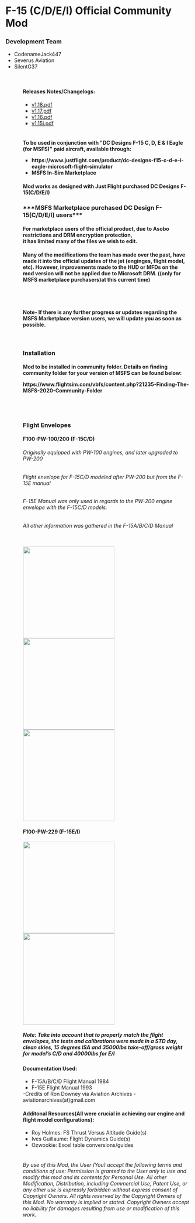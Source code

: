 <h1> F-15 (C/D/E/I) Official Community Mod </h1>

<h3>Development Team</h3>
           <ul>
           <li>CodenameJack447</li>
           <li>Severus Aviation</li>
           <li>SilentG37</li>
           <ul>

<br>
<h4>Releases Notes/Changelogs:</h4>
           <ul>
           <li><a href="https://github.com/F-15-C-D-E-I-Official-Community-Mod/dcdesigns-aircraft-f15_v1.0.1_rev_1.18/files/6416662/1.18.pdf">v1.18.pdf</a></li>
           <li><a href="https://github.com/F-15-C-D-E-I-Official-Community-Mod/dcdesigns-aircraft-f15_v1.0.1_rev_1.17/files/6244849/1.17.pdf">v1.17.pdf</a></li>
           <li><a href="https://github.com/F-15-C-D-E-I-Official-Community-Mod/dcdesigns-aircraft-f15_v1.0.1_rev_1.16/files/6177904/1.16.pdf">v1.16.pdf</a></li>
           <li><a href="https://github.com/F-15-C-D-E-I-Official-Community-Mod/dcdesigns-aircraft-f15_rev_1.15-JustFlight/files/6137293/v1.0.1_rev_1.15i.pdf">v1.15i.pdf</a></li>
           </ul>
                      <br>

<h4>To be used in conjunction with "DC Designs F-15 C, D, E & I Eagle (for MSFS)" paid aircraft, available through:
           <ul>
           <li>https://www.justflight.com/product/dc-designs-f15-c-d-e-i-eagle-microsoft-flight-simulator</li>
           <li>MSFS In-Sim Marketplace</li>
           <ul>
</h4>
<h4>Mod works as designed with Just Flight purchased DC Designs F-15(C/D/E/I)</h4>
                      
<h3>***MSFS Marketplace purchased DC Design F-15(C/D/E/I) users***</h3>
<h4>For marketplace users of the official product, due to Asobo restrictions and DRM encryption protection,<br> 
         it has limited many of the files we wish to edit.
<h4>Many of the modifications the team has made over the past, have made it into the official updates of the jet (enginges, flight model, etc). 
           However, improvements made to the HUD or MFDs on the mod version will not be applied due to Microsoft DRM. ((only for MSFS marketplace purchasers)at this current time) </h4>
          
  <br><br>          
   
#### Note- If there is any further progress or updates regarding the MSFS Marketplace version users, we will update you as soon as possible.
</h4>

 <br> 
 <h3>Installation</h3>
<h4> Mod to be installed in community folder. Details on finding community folder for your version of MSFS can be found below:
            <p>https://www.flightsim.com/vbfs/content.php?21235-Finding-The-MSFS-2020-Community-Folder</p>
</h4>
 <br><br> 




<h3>Flight Envelopes</h3>

<h4>F100-PW-100/200 (F-15C/D)</h4>
<h6>Originally equipped with PW-100 engines, and later upgraded to PW-200</h6>
<h6>Flight envelope for F-15C/D modeled after PW-200 but from the F-15E manual</h6>
<h6>F-15E Manual was only used in regards to the PW-200 engine envelope with the F-15C/D models.</h6>
<h6>All other information was gathered in the F-15A/B/C/D Manual</h6>
<br>
<img src="https://user-images.githubusercontent.com/80608475/111061609-7e43d180-8461-11eb-94e1-24ee485a689b.png"  width="250"/> <img src="https://user-images.githubusercontent.com/80608475/111061618-8c91ed80-8461-11eb-8bd7-2963ef4e1b17.PNG"  width="250"/><img src="https://user-images.githubusercontent.com/80608475/111061628-9d426380-8461-11eb-9bb3-601e4251cff4.PNG"  width="250"/>



<h4>F100-PW-229 (F-15E/I)</h4>

<img src="https://user-images.githubusercontent.com/80608475/111061314-eb566780-845f-11eb-8257-1fc9bf75cc51.PNG" width="250"/><img src="https://user-images.githubusercontent.com/80608475/111060697-2d7daa00-845c-11eb-9341-6920f3ccb9d9.png"  width="250"/> 

<h5>Note: Take into account that to properly match the flight envelopes, the tests and calibrations were made in a STD day, clean skies, 15 degrees ISA and 35000lbs take-off/gross weight for model’s C/D and 40000lbs for E/I</h5>



<h4> Documentation Used: </h4>
           <ul>
           <li>F-15A/B/C/D Flight Manual 1984</li>
           <li>F-15E Flight Manual 1993</li>
           </ul>   
          -Credits of Ron Downey via Aviation Archives
          -aviationarchives(at)gmail.com
<h4>Additonal Resources(All were crucial in achieving our engine and flight model configurations):</h4>          
          <ul>
          <li>Roy Holmes: FS Thrust Versus Altitude Guide(s) </li>
          <li>Ives Guillaume: Flight Dynamics Guide(s)</li>
          <li>Ozwookie: Excel table conversions/guides</li>
          </ul>


<br>

###### By use of this Mod, the User (You) accept the following terms and conditions of use: Permission is granted to the User only to use and modify this mod and its contents for Personal Use. All other Modification, Distribution, including Commercial Use, Patent Use, or any other use is expressly forbidden without express consent of Copyright Owners. All rights reserved by the Copyright Owners of this Mod. No warranty is implied or stated. Copyright Owners accept no liability for damages resulting from use or modification of this work.
